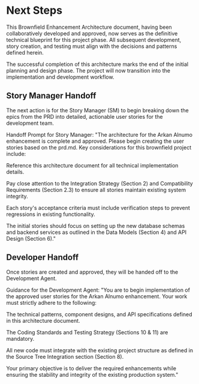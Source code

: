 # Next Steps

This Brownfield Enhancement Architecture document, having been collaboratively developed and approved, now serves as the definitive technical blueprint for this project phase. All subsequent development, story creation, and testing must align with the decisions and patterns defined herein.

The successful completion of this architecture marks the end of the initial planning and design phase. The project will now transition into the implementation and development workflow.

## Story Manager Handoff

The next action is for the Story Manager (SM) to begin breaking down the epics from the PRD into detailed, actionable user stories for the development team.

Handoff Prompt for Story Manager:
"The architecture for the Arkan Alnumo enhancement is complete and approved. Please begin creating the user stories based on the prd.md. Key considerations for this brownfield project include:

Reference this architecture document for all technical implementation details.

Pay close attention to the Integration Strategy (Section 2) and Compatibility Requirements (Section 2.3) to ensure all stories maintain existing system integrity.

Each story's acceptance criteria must include verification steps to prevent regressions in existing functionality.

The initial stories should focus on setting up the new database schemas and backend services as outlined in the Data Models (Section 4) and API Design (Section 6)."

## Developer Handoff

Once stories are created and approved, they will be handed off to the Development Agent.

Guidance for the Development Agent:
"You are to begin implementation of the approved user stories for the Arkan Alnumo enhancement. Your work must strictly adhere to the following:

The technical patterns, component designs, and API specifications defined in this architecture document.

The Coding Standards and Testing Strategy (Sections 10 & 11) are mandatory.

All new code must integrate with the existing project structure as defined in the Source Tree Integration section (Section 8).

Your primary objective is to deliver the required enhancements while ensuring the stability and integrity of the existing production system."
